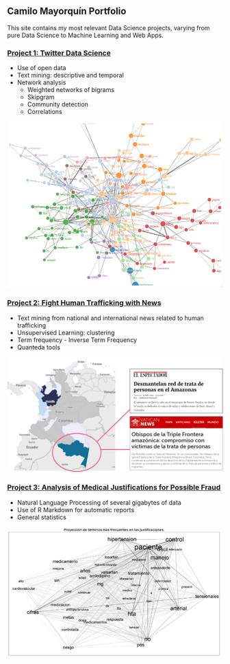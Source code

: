 ## Camilo Mayorquín Portfolio

This site contains my most relevant Data Science projects, varying from pure Data Science to Machine Learning and Web Apps.

### [Project 1: Twitter Data Science](https://github.com/FoxHound112263/TwitterPeaceCol)
* Use of open data
* Text mining: descriptive and temporal
* Network analysis
  - Weighted networks of bigrams
  - Skipgram
  - Community detection
  - Correlations

![](/images/community.png)


### [Project 2: Fight Human Trafficking with News](https://github.com/FoxHound112263/DataJam2019-HF)
* Text mining from national and international news related to human trafficking
* Unsupervised Learning: clustering
* Term frequency - Inverse Term Frequency
* Quanteda tools

![](/images/find.png)


### [Project 3: Analysis of Medical Justifications for Possible Fraud](https://github.com/FoxHound112263/MedicalFraud)
* Natural Language Processing of several gigabytes of data
* Use of R Markdown for automatic reports
* General statistics

![](/images/part6.PNG)
